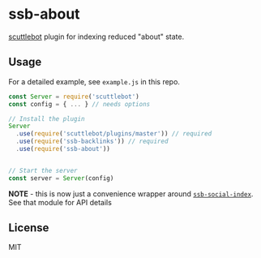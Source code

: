 # ssb-about

[scuttlebot](http://scuttlebutt.nz/) plugin for indexing reduced "about" state.

## Usage

For a detailed example, see `example.js` in this repo.

```js
const Server = require('scuttlebot')
const config = { ... } // needs options

// Install the plugin
Server
  .use(require('scuttlebot/plugins/master')) // required
  .use(require('ssb-backlinks')) // required
  .use(require('ssb-about'))


// Start the server
const server = Server(config)
```

**NOTE** - this is now just a convenience wrapper around [`ssb-social-index`](https://github.com/ssbc/ssb-social-index). See that module for API details

## License

MIT
